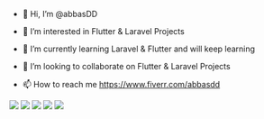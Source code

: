 
- 👋 Hi, I’m @abbasDD


- 👀 I’m interested in Flutter & Laravel Projects


- 🌱 I’m currently learning Laravel & Flutter and will keep learning


- 💞️ I’m looking to collaborate on Flutter & Laravel Projects


- 📫 How to reach me https://www.fiverr.com/abbasdd


![](https://github-profile-summary-cards.vercel.app/api/cards/profile-details?username=YOUR_USERNAME&theme=radical)
![](https://github-profile-summary-cards.vercel.app/api/cards/repos-per-language?username=YOUR_USERNAME&theme=radical)
![](https://github-profile-summary-cards.vercel.app/api/cards/most-commit-language?username=YOUR_USERNAME&theme=radical)
![](https://github-profile-summary-cards.vercel.app/api/cards/stats?username=YOUR_USERNAME&theme=radical)
![](https://github-profile-summary-cards.vercel.app/api/cards/productive-time?username=YOUR_USERNAME&theme=radical&utcOffset=8)





<!---


abbasDD/abbasDD is a ✨ special ✨ repository because its `README.md` (this file) appears on your GitHub profile.


You can click the Preview link to take a look at your changes.


--->

